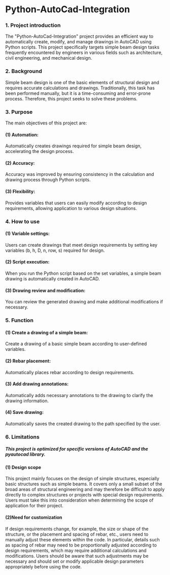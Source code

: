 # Python-AutoCad-Integration
### 1. Project introduction

The "Python-AutoCad-Integration" project provides an efficient way to automatically create, modify, and manage drawings in AutoCAD using Python scripts. This project specifically targets simple beam design tasks frequently encountered by engineers in various fields such as architecture, civil engineering, and mechanical design.

### 2. Background

Simple beam design is one of the basic elements of structural design and requires accurate calculations and drawings. Traditionally, this task has been performed manually, but it is a time-consuming and error-prone process. Therefore, this project seeks to solve these problems.

### 3. Purpose
The main objectives of this project are:

#### (1) Automation: 
Automatically creates drawings required for simple beam design, accelerating the design process.

#### (2) Accuracy: 
Accuracy was improved by ensuring consistency in the calculation and drawing process through Python scripts.

#### (3) Flexibility: 
Provides variables that users can easily modify according to design requirements, allowing application to various design situations.

### 4. How to use

#### (1) Variable settings: 
Users can create drawings that meet design requirements by setting key variables (b, h, D, n, row, s) required for design.

#### (2) Script execution: 
When you run the Python script based on the set variables, a simple beam drawing is automatically created in AutoCAD.

#### (3) Drawing review and modification: 
You can review the generated drawing and make additional modifications if necessary.

### 5. Function

#### (1) Create a drawing of a simple beam: 
Create a drawing of a basic simple beam according to user-defined variables.

#### (2) Rebar placement: 
Automatically places rebar according to design requirements.

#### (3) Add drawing annotations: 
Automatically adds necessary annotations to the drawing to clarify the drawing information.

#### (4) Save drawing: 
Automatically saves the created drawing to the path specified by the user.

### 6. Limitations
##### This project is optimized for specific versions of AutoCAD and the pyautocad library.

#### (1) Design scope
This project mainly focuses on the design of simple structures, especially basic structures such as simple beams. It covers only a small subset of the broad areas of structural engineering and may therefore be difficult to apply directly to complex structures or projects with special design requirements. Users must take this into consideration when determining the scope of application for their project.

#### (2)Need for customization
If design requirements change, for example, the size or shape of the structure, or the placement and spacing of rebar, etc., users need to manually adjust these elements within the code. In particular, details such as spacing of rebar may need to be proportionally adjusted according to design requirements, which may require additional calculations and modifications. Users should be aware that such adjustments may be necessary and should set or modify applicable design parameters appropriately before using the code.
